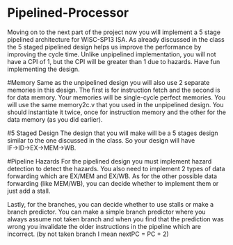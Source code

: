 # Pipelined-Processor
Moving on to the next part of the project now you will implement a 5 stage pipelined architecture
for WISC-SP13 ISA. As already discussed in the class the 5 staged pipelined design helps us
improve the performance by improving the cycle time. Unlike unpipelined implementation, you
will not have a CPI of 1, but the CPI will be greater than 1 due to hazards. Have fun
implementing the design.

#Memory
Same as the unpipelined design you will also use 2 separate memories in this design. The first
is for instruction fetch and the second is for data memory. Your memories will be single-cycle
perfect memories. You will use the same memory2c.v that you used in the unpipelined design.
You should instantiate it twice, once for instruction memory and the other for the data memory
(as you did earlier).

#5 Staged Design
The design that you will make will be a 5 stages design similar to the one discussed in the class.
So your design will have IF→ID→EX→MEM→WB.

#Pipeline Hazards
For the pipelined design you must implement hazard detection to detect the hazards. You also
need to implement 2 types of data forwarding which are EX/MEM and EX/WB. As for the other
possible data forwarding (like MEM/WB), you can decide whether to implement them or just add
a stall.

Lastly, for the branches, you can decide whether to use stalls or make a branch predictor. You
can make a simple branch predictor where you always assume not taken branch and when you
find that the prediction was wrong you invalidate the older instructions in the pipeline which are
incorrect. (by not taken branch I mean nextPC = PC + 2)
